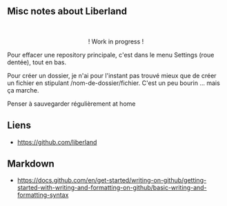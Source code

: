 Misc notes about Liberland
--------------------------
&nbsp; &nbsp; &nbsp; <center>!  Work in progress  !</center>



Pour effacer une repository principale, c'est dans le menu Settings (roue dentée), tout en bas.

Pour créer un dossier, je n'ai pour l'instant pas trouvé mieux que de créer un fichier en stipulant /nom-de-dossier/fichier.
C'est un peu bourin ... mais ça marche.

Penser à sauvegarder régulièrement at home

## Liens
* https://github.com/liberland


## Markdown
* <https://docs.github.com/en/get-started/writing-on-github/getting-started-with-writing-and-formatting-on-github/basic-writing-and-formatting-syntax>

